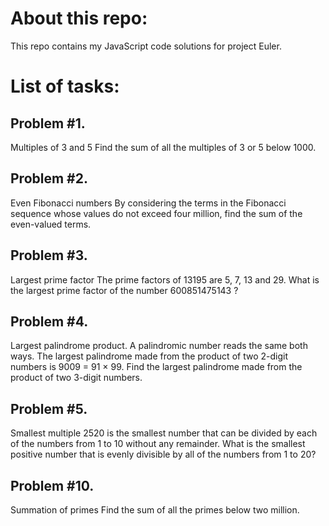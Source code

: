 # About this repo:
This repo contains my JavaScript code solutions for project Euler.

# List of tasks:
## Problem #1. 
Multiples of 3 and 5
Find the sum of all the multiples of 3 or 5 below 1000.

## Problem #2. 
Even Fibonacci numbers
By considering the terms in the Fibonacci sequence whose values do not exceed four million, find the sum of the even-valued terms.


## Problem #3. 
Largest prime factor 
The prime factors of 13195 are 5, 7, 13 and 29.
What is the largest prime factor of the number 600851475143 ?

## Problem #4. 
Largest palindrome product.
A palindromic number reads the same both ways. The largest palindrome made from the product of two 2-digit numbers is 9009 = 91 × 99.
Find the largest palindrome made from the product of two 3-digit numbers.


## Problem #5. 
Smallest multiple
2520 is the smallest number that can be divided by each of the numbers from 1 to 10 without any remainder.
What is the smallest positive number that is evenly divisible by all of the numbers from 1 to 20?

## Problem #10. 
Summation of primes
Find the sum of all the primes below two million.
